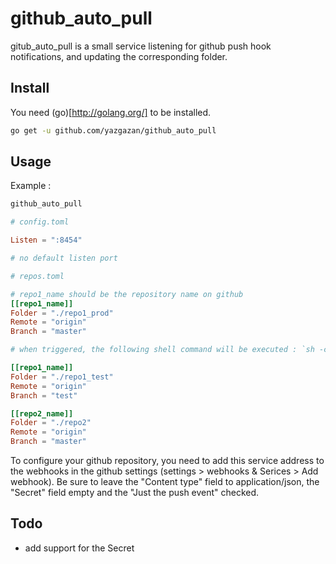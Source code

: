 
github\_auto\_pull
==================

gitub\_auto\_pull is a small service listening for github push hook notifications, and updating the corresponding folder.

## Install

You need (go)[http://golang.org/] to be installed.

```bash
go get -u github.com/yazgazan/github_auto_pull
```

## Usage

Example :

```bash
github_auto_pull
```

```toml
# config.toml

Listen = ":8454"

# no default listen port

```

```toml
# repos.toml

# repo1_name should be the repository name on github
[[repo1_name]]
Folder = "./repo1_prod"
Remote = "origin"
Branch = "master"

# when triggered, the following shell command will be executed : `sh -c "cd './repo1_prod'; git pull 'origin' 'master'"`

[[repo1_name]]
Folder = "./repo1_test"
Remote = "origin"
Branch = "test"

[[repo2_name]]
Folder = "./repo2"
Remote = "origin"
Branch = "master"

```

To configure your github repository, you need to add this service address to the webhooks in the github settings (settings > webhooks & Serices > Add webhook).
Be sure to leave the "Content type" field to application/json, the "Secret" field empty and the "Just the push event" checked.

## Todo

- add support for the Secret
